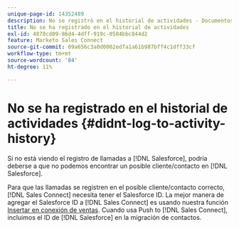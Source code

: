 ```yaml
---
unique-page-id: 14352489
description: No se registró en el historial de actividades - Documentos de Marketo - Documentación del producto
title: No se ha registrado en el historial de actividades
exl-id: 4870cd09-86d4-4dff-919c-0584bbc844d2
feature: Marketo Sales Connect
source-git-commit: 09a656c3a0d0002edfa1a61b987bff4c1dff33cf
workflow-type: tm+mt
source-wordcount: '84'
ht-degree: 11%

---
```


# No se ha registrado en el historial de actividades {#didnt-log-to-activity-history}

Si no está viendo el registro de llamadas a [!DNL Salesforce], podría deberse a que no podemos encontrar un posible cliente/contacto en [!DNL Salesforce].

Para que las llamadas se registren en el posible cliente/contacto correcto, [!DNL Sales Connect] necesita tener el Salesforce ID. La mejor manera de agregar el Salesforce ID a [!DNL Sales Connect] es usando nuestra función [Insertar en conexión de ventas](/help/marketo/product-docs/marketo-sales-connect/crm/salesforce-customization/push-to-sales-connect.md). Cuando usa Push to [!DNL Sales Connect], incluimos el ID de [!DNL Salesforce] en la migración de contactos.
